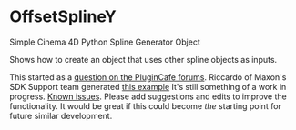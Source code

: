 # OffsetSplineY
Simple Cinema 4D Python Spline Generator Object

Shows how to create an object that uses other spline objects as inputs.

This started as a [question on the PluginCafe forums](http://www.plugincafe.com/forum/forum_posts.asp?TID=13170).
 Riccardo of Maxon's SDK Support team generated [this example](http://pastebin.com/LHsjdg8f) It's still something
  of a work in progress. [Known issues](https://github.com/donovankeith/OffsetSplineY/issues). Please add suggestions and edits to improve the functionality. It would be great if this could become *the* starting point for future similar development.
